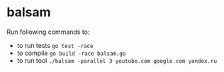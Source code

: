 # balsam
Run following commands to:
+ to run tests ``go test -race``
+ to compile ``go build -race balsam.go``
+ to run tool ``./balsam -parallel 3 youtube.com google.com yandex.ru``